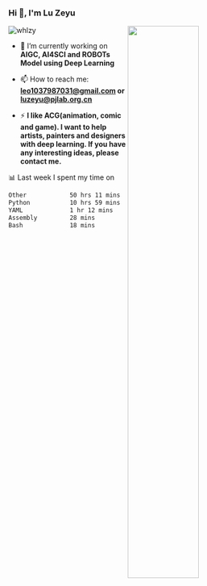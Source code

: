 ### Hi 👋, I'm Lu Zeyu

<img src="https://komarev.com/ghpvc/?username=whlzy&label=Profile%20views&color=0e75b6&style=flat" alt="whlzy" />
<img align="right" width="53%" src="https://github-readme-stats.vercel.app/api?username=whlzy&show_icons=true">

- 🔭 I’m currently working on **AIGC, AI4SCI and ROBOTs Model using Deep Learning**

- 📫 How to reach me: **leo1037987031@gmail.com or luzeyu@pjlab.org.cn**

- ⚡ **I like ACG(animation, comic and game). I want to help artists, painters and designers with deep learning. If you have any interesting ideas, please contact me.**

📊 Last week I spent my time on

<!--START_SECTION:waka-->

```txt
Other            50 hrs 11 mins  ███████████████████▓░░░░░   78.82 %
Python           10 hrs 59 mins  ████▒░░░░░░░░░░░░░░░░░░░░   17.26 %
YAML             1 hr 12 mins    ▒░░░░░░░░░░░░░░░░░░░░░░░░   01.89 %
Assembly         28 mins         ▒░░░░░░░░░░░░░░░░░░░░░░░░   00.75 %
Bash             18 mins         ░░░░░░░░░░░░░░░░░░░░░░░░░   00.50 %
```

<!--END_SECTION:waka-->

